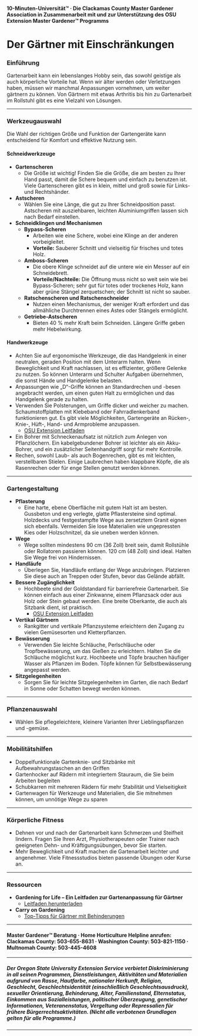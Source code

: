#### 10-Minuten-Universität™ · Die Clackamas County Master Gardener Association in Zusammenarbeit mit und zur Unterstützung des OSU Extension Master Gardener™ Programms

# Der Gärtner mit Einschränkungen

### Einführung

Gartenarbeit kann ein lebenslanges Hobby sein, das sowohl geistige als auch körperliche Vorteile hat. Wenn wir älter werden oder Verletzungen haben, müssen wir manchmal Anpassungen vornehmen, um weiter gärtnern zu können. Von Gärtnern mit etwas Arthritis bis hin zu Gartenarbeit im Rollstuhl gibt es eine Vielzahl von Lösungen.

---

### Werkzeugauswahl

Die Wahl der richtigen Größe und Funktion der Gartengeräte kann entscheidend für Komfort und effektive Nutzung sein.

#### Schneidwerkzeuge

- **Gartenscheren**
  - Die Größe ist wichtig! Finden Sie die Größe, die am besten zu Ihrer Hand passt, damit die Schere bequem und einfach zu benutzen ist. Viele Gartenscheren gibt es in klein, mittel und groß sowie für Links- und Rechtshänder.
- **Astscheren**
  - Wählen Sie eine Länge, die gut zu Ihrer Schneidposition passt. Astscheren mit ausziehbaren, leichten Aluminiumgriffen lassen sich nach Bedarf einstellen.
- **Schneidklingen und Mechanismen**
  - **Bypass-Scheren**
    - Arbeiten wie eine Schere, wobei eine Klinge an der anderen vorbeigleitet.
    - **Vorteile:** Sauberer Schnitt und vielseitig für frisches und totes Holz.
  - **Amboss-Scheren**
    - Die obere Klinge schneidet auf die untere wie ein Messer auf ein Schneidebrett.
    - **Vorteile/Nachteile:** Die Öffnung muss nicht so weit sein wie bei Bypass-Scheren; sehr gut für totes oder trockenes Holz, kann aber grüne Stängel zerquetschen; der Schnitt ist nicht so sauber.
  - **Ratschenscheren und Ratschenschneider**
    - Nutzen einen Mechanismus, der weniger Kraft erfordert und das allmähliche Durchtrennen eines Astes oder Stängels ermöglicht.
  - **Getriebe-Astscheren**
    - Bieten 40 % mehr Kraft beim Schneiden. Längere Griffe geben mehr Hebelwirkung.

#### Handwerkzeuge

- Achten Sie auf ergonomische Werkzeuge, die das Handgelenk in einer neutralen, geraden Position mit dem Unterarm halten. Wenn Beweglichkeit und Kraft nachlassen, ist es effizienter, größere Gelenke zu nutzen. So können Unterarm und Schulter Aufgaben übernehmen, die sonst Hände und Handgelenke belasten.
- Anpassungen wie „D“-Griffe können an Standardrechen und -besen angebracht werden, um einen guten Halt zu ermöglichen und das Handgelenk gerade zu halten.
- Verwenden Sie Polsterungen, um Griffe dicker und weicher zu machen. Schaumstoffplatten mit Klebeband oder Fahrradlenkerband funktionieren gut. Es gibt viele Möglichkeiten, Gartengeräte an Rücken-, Knie-, Hüft-, Hand- und Armprobleme anzupassen.  
  - [OSU Extension Leitfaden](https://catalog.extension.oregonstate.edu/sites/catalog/files/project/pdf/em8504.pdf)
- Ein Bohrer mit Schneckenaufsatz ist nützlich zum Anlegen von Pflanzlöchern. Ein kabelgebundener Bohrer ist leichter als ein Akku-Bohrer, und ein zusätzlicher Seitenhandgriff sorgt für mehr Kontrolle.
- Rechen, sowohl Laub- als auch Bogenrechen, gibt es mit leichten, verstellbaren Stielen. Einige Laubrechen haben klappbare Köpfe, die als Rasenrechen oder für enge Stellen genutzt werden können.

---

### Gartengestaltung

- **Pflasterung**
  - Eine harte, ebene Oberfläche mit gutem Halt ist am besten. Gussbeton und eng verlegte, glatte Pflastersteine sind optimal. Holzdecks und festgestampfte Wege aus zersetztem Granit eignen sich ebenfalls. Vermeiden Sie lose Materialien wie ungepressten Kies oder Holzschnitzel, da sie uneben werden können.
- **Wege**
  - Wege sollten mindestens 90 cm (36 Zoll) breit sein, damit Rollstühle oder Rollatoren passieren können. 120 cm (48 Zoll) sind ideal. Halten Sie Wege frei von Hindernissen.
- **Handläufe**
  - Überlegen Sie, Handläufe entlang der Wege anzubringen. Platzieren Sie diese auch an Treppen oder Stufen, bevor das Gelände abfällt.
- **Bessere Zugänglichkeit**
  - Hochbeete sind der Goldstandard für barrierefreie Gartenarbeit. Sie können einfach aus einer Zinkwanne, einem Pflanzsack oder aus Holz oder Stein gebaut werden. Eine breite Oberkante, die auch als Sitzbank dient, ist praktisch.  
    - [OSU Extension Leitfaden](https://catalog.extension.oregonstate.edu/fs270)
- **Vertikal Gärtnern**
  - Rankgitter und vertikale Pflanzsysteme erleichtern den Zugang zu vielen Gemüsesorten und Kletterpflanzen.
- **Bewässerung**
  - Verwenden Sie leichte Schläuche, Perlschläuche oder Tropfbewässerung, um das Gießen zu erleichtern. Halten Sie die Schläuche möglichst kurz. Hochbeete und Töpfe brauchen häufiger Wasser als Pflanzen im Boden. Töpfe können für Selbstbewässerung angepasst werden.
- **Sitzgelegenheiten**
  - Sorgen Sie für leichte Sitzgelegenheiten im Garten, die nach Bedarf in Sonne oder Schatten bewegt werden können.

---

### Pflanzenauswahl

- Wählen Sie pflegeleichtere, kleinere Varianten Ihrer Lieblingspflanzen und -gemüse.

---

### Mobilitätshilfen

- Doppelfunktionale Gartenknie- und Sitzbänke mit Aufbewahrungstaschen an den Griffen
- Gartenhocker auf Rädern mit integriertem Stauraum, die Sie beim Arbeiten begleiten
- Schubkarren mit mehreren Rädern für mehr Stabilität und Vielseitigkeit
- Gartenwagen für Werkzeuge und Materialien, die Sie mitnehmen können, um unnötige Wege zu sparen

---

### Körperliche Fitness

- Dehnen vor und nach der Gartenarbeit kann Schmerzen und Steifheit lindern. Fragen Sie Ihren Arzt, Physiotherapeuten oder Trainer nach geeigneten Dehn- und Kräftigungsübungen, bevor Sie starten.
- Mehr Beweglichkeit und Kraft machen die Gartenarbeit leichter und angenehmer. Viele Fitnessstudios bieten passende Übungen oder Kurse an.

---

### Ressourcen

- **Gardening for Life – Ein Leitfaden zur Gartenanpassung für Gärtner**  
  - [Leitfaden herunterladen](https://s3.wp.wsu.edu/uploads/sites/2079/2015/12/GFL-booklet-complete.pdf)
- **Carry on Gardening**  
  - [Top-Tipps für Gärtner mit Behinderungen](https://www.carryongardening.org.uk/top-tips-for-disabled-gardeners.aspx)

---

#### Master Gardener™ Beratung · Home Horticulture Helpline anrufen: Clackamas County: 503-655-8631 · Washington County: 503-821-1150 · Multnomah County: 503-445-4608

---

##### Der Oregon State University Extension Service verbietet Diskriminierung in all seinen Programmen, Dienstleistungen, Aktivitäten und Materialien aufgrund von Rasse, Hautfarbe, nationaler Herkunft, Religion, Geschlecht, Geschlechtsidentität (einschließlich Geschlechtsausdruck), sexueller Orientierung, Behinderung, Alter, Familienstand, Elternstatus, Einkommen aus Sozialleistungen, politischer Überzeugung, genetischer Informationen, Veteranenstatus, Vergeltung oder Repressalien für frühere Bürgerrechtsaktivitäten. (Nicht alle verbotenen Grundlagen gelten für alle Programme.)
---